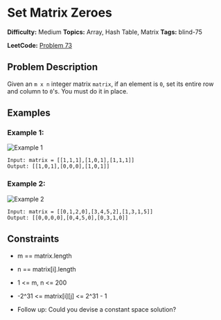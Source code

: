 # Set Matrix Zeroes

**Difficulty:** Medium
**Topics:** Array, Hash Table, Matrix
**Tags:** blind-75

**LeetCode:** [Problem 73](https://leetcode.com/problems/set-matrix-zeroes/description/)

## Problem Description

Given an `m x n` integer matrix `matrix`, if an element is `0`, set its entire row and column to `0`'s. You must do it in place.

## Examples

### Example 1:

![Example 1](https://assets.leetcode.com/uploads/2020/08/17/mat1.jpg)

```
Input: matrix = [[1,1,1],[1,0,1],[1,1,1]]
Output: [[1,0,1],[0,0,0],[1,0,1]]
```

### Example 2:

![Example 2](https://assets.leetcode.com/uploads/2020/08/17/mat2.jpg)

```
Input: matrix = [[0,1,2,0],[3,4,5,2],[1,3,1,5]]
Output: [[0,0,0,0],[0,4,5,0],[0,3,1,0]]
```

## Constraints

- m == matrix.length
- n == matrix[i].length
- 1 <= m, n <= 200
- -2^31 <= matrix[i][j] <= 2^31 - 1

- Follow up: Could you devise a constant space solution?
